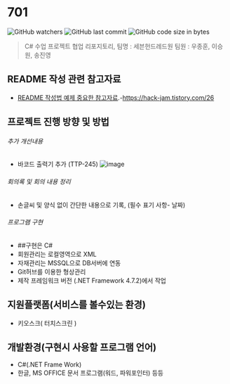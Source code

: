 # 701
![GitHub watchers](https://img.shields.io/github/watchers/sjin9696/701)
![GitHub last commit](https://img.shields.io/github/last-commit/sjin9696/701?style=plastic)
![GitHub code size in bytes](https://img.shields.io/github/languages/code-size/sjin9696/701)
> C# 수업 프로젝트 협업 리포지토리, 팀명 : 세븐헌드레드원 팀원 : 우종훈, 이승원, 송진영
## README 작성 관련 참고자료
- [README 작성법 예제 중요한 참고자료](https://hack-jam.tistory.com/26).-https://hack-jam.tistory.com/26
## 프로젝트 진행 방향 및 방법
###### 추가 개선내용
- 바코드 출력기 추가 (TTP-245)
![image](https://user-images.githubusercontent.com/59603332/104398211-a7df9a00-5591-11eb-99c4-534479ef219b.png)
###### 회의록 및 회의 내용 정리
- 손글씨 및 양식 없이 간단한 내용으로 기록, (필수 표기 사항- 날짜)
###### 프로그램 구현
- ##구현은 C#
- 회원관리는 로컬영역으로 XML
- 자재관리는 MSSQL으로 DB서버에 연동
- Git허브를 이용한 형상관리
- 제작 프레임워크 버전
  (.NET Framework 4.7.2)에서 작업
## 지원플랫폼(서비스를 볼수있는 환경)
- 키오스크( 터치스크린 )
## 개발환경(구현시 사용할 프로그램 언어)
- C#(.NET Frame Work)
- 한글, MS OFFICE 문서 프로그램(워드, 파워포인터) 등등
